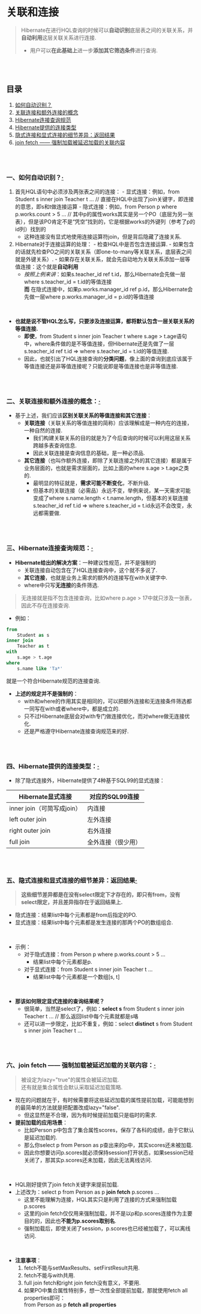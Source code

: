 # 关联和连接
> Hibernate在进行HQL查询的时候可以**自动识别**底层表之间的关联关系，并**自动利用**这层关联关系进行连接.
> - 用户可以**在此基础上**进一步**添加其它筛选条件**进行查询.

<br><br>

## 目录
1. [如何自动识别？](#一如何自动识别)
2. [关联连接和额外连接的概念](#二关联连接和额外连接的概念)
3. [Hibernate连接查询规范](#三hibernate连接查询规范)
4. [Hibernate提供的连接类型](#四hibernate提供的连接类型)
5. [隐式连接和显式连接的细节差异：返回结果](#五隐式连接和显式连接的细节差异返回结果)
6. [join fetch —— 强制加载被延迟加载的关联内容](#六join-fetch--强制加载被延迟加载的关联内容)

<br><br>

### 一、如何自动识别？[·](#目录)
  1. 首先HQL语句中必须涉及两张表之间的连接：
    - 显式连接：例如，from Student s inner join Teacher t ...   // 直接在HQL中出现了join关键字，即连接的意思，即s和t做连接运算
    - 隐式连接：例如，from Person p where p.works.count > 5 ...  // 其中p的属性works其实是另一个PO（底层为另一张表），但是该PO肯定不是“凭空”找到的，它是根据works的外键列（参考了p的id列）找到的
      - 这种连接没有显式地使用连接运算符join，但是背后隐藏了连接关系.
  2. Hibernate对于连接运算的处理：
    - 检查HQL中是否包含连接运算.
    - 如果包含的话就先检查PO之间的关联关系（即one-to-many等关联关系，底层表之间就是外键关系）.
    - 如果存在关联关系，就会先自动地为关联关系添加一层等值连接：这个就是**自动利用**
      - *按照上例来讲*：如果s.teacher_id ref t.id，那么Hibernate会先做一层where s.teacher_id = t.id的等值连接<br>
      **而** 在隐式连接中，如果p.works.manager_id ref p.id，那么Hibernate会先做一层where p.works.manager_id = p.id的等值连接

<br>

- **也就是说不管HQL怎么写，只要涉及连接运算，都将默认包含一层关联关系的等值连接.**
  - **即使**，from Student s inner join Teacher t where s.age > t.age语句中，where条件做的是不等值连接，但Hibernate还是先做了一层s.teacher_id ref t.id  =>  where s.teacher_id = t.id的等值连接.
  - 因此，也就引出了HQL连接查询的**分类问题**，像上面的查询到底应该属于等值连接还是非等值连接呢？只能说即是等值连接也是非等值连接.

<br><br>

### 二、关联连接和额外连接的概念：[·](#目录)

- 基于上述，我们应该**区别关联关系的等值连接和其它连接**：
  - **关联连接**（关联关系的等值连接的简称）应该理解成是一种内在的连接，一种自然的连接.
    - 我们构建关联关系的目的就是为了今后查询的时候可以利用这层关系跨越多表查询信息.
    - 因此关联连接是查询信息的基础，是一种必须品.
  - **其它连接**（也叫作额外连接，即除了关联连接之外的其它连接）都是属于业务层面的，也就是需求层面的，比如上面的where s.age > t.age之类的.
    - 最明显的特征就是，**需求可能不断变化**，不断升级.
    - 但基本的关联连接（必需品）永远不变，举例来说，某一天需求可能变成了where s.name.length < t.name.length，但基本的关联连接s.teacher_id ref t.id  =>  where s.teacher_id = t.id永远不会改变，永远都需要做.

<br><br>

### 三、Hibernate连接查询规范：[·](#目录)

- **Hibernate给出的解决方案**：一种建议性规范，并不是强制的
  - 关联连接自动包含在了HQL连接查询中，这个就不多说了.
  - **其它连接**，也就是业务上需求的额外的连接写在with关键字中.
  - where中只写**无连接**的条件筛选.

> 无连接就是指不包含连接查询，比如where p.age > 17中就只涉及一张表，因此不存在连接查询.

- 例如：

```sql
from
    Student as s
inner join
    Teacher as t
with
    s.age > t.age
where
    s.name like 'Ta*'
```

就是一个符合Hibernate规范的连接查询.<br>

- **上述的规定并不是强制的**：
  - with和where的作用其实是相同的，可以把额外连接和无连接条件筛选都一同写在with或者where中，都是成立的.
  - 只不过Hibernate底层会对with专门做连接优化，而对where做无连接优化.
  - 还是严格遵守Hibernate连接查询规范来的好.

<br><br>

### 四、Hibernate提供的连接类型：[·](#目录)

- 除了隐式连接外，Hibernate提供了4种基于SQL99的显式连接：

| Hibernate显式连接 | 对应的SQL99连接 |
| --- | --- |
| inner join（可简写成join）| 内连接 |
| left outer join | 左外连接 |
| right outer join | 右外连接 |
| full join | 全外连接（很少用）|

<br><br>

### 五、隐式连接和显式连接的细节差异：返回结果[·](#目录)
> **这些细节差异都是在没有select限定下才存在的，即只有from，没有select限定，并且差异指存在于返回结果上.**

- 隐式连接：结果list中每个元素都是from后指定的PO.
- 显式连接：结果list中每个元素都是发生连接的那两个PO的数组组合.

<br>

- 示例：
  - 对于隐式连接：from Person p where p.works.count > 5 ...
    - 结果list中每个元素都是p.
  - 对于显式连接：from Student s inner join Teacher t ...
    - 结果list中每个元素都是一个数组[s, t]

<br>

- **那该如何限定显式连接的查询结果呢？**
  - 很简单，当然是select了，例如：**select s** from Student s inner join Teacher t ...   // 那么返回list中每个元素就都是s咯
  - 还可以进一步限定，比如不重复，例如：select **distinct** s from Student s inner join Teacher t ...

<br><br>

### 六、join fetch —— 强制加载被延迟加载的关联内容：[·](#目录)
> 被设定为lazy="true"的属性会被延迟加载.<br>
> 还有就是集合属性会默认采取延迟加载策略.

- 现在的问题就在于，有时候需要将这些延迟加载的属性提前加载，可能能想到的最简单的方法就是把配置改成lazy="false".
  - 但这显然是不合理，因为有时候提前加载只是临时的需求.
- **提前加载的应用场景**：
  - 比如Person p中包含了集合属性scores，保存了各科的成绩，由于它默认是延迟加载的.
  - 那么你select p from Person as p查出来的p中，其实scores还未被加载.
  - 因此你想要访问p.scores就必须保持session打开状态，如果session已经关闭了，那其实p.scores还未加载，因此无法离线访问.

<br>

- HQL刚好提供了join fetch关键字来提前加载.
- 上述改为：select p from Person as p **join fetch** p.scores ...
  - 这里不能理解为连接，HQL其实只是利用了连接的方式来强制加载p.scores
  - 这里的join fetch仅仅用来强制加载，并不是以p和p.scores连接作为主要目的的，因此也**不能为p.scores取别名**.
  - 强制加载后，即使关闭了session，p.scores也已经被加载了，可以离线访问.

<br>

- **注意事项**：
  1. fetch不能与setMaxResults、setFirstResult共用.
  2. fetch不能与with共用.
  3. full join fetch和right join fetch没有意义，不要用.
  4. 如果PO中集合属性特别多，想一次性全部提前加载，那就使用fetch all properties即可：<br>
  from Person as p **fetch all properties**
